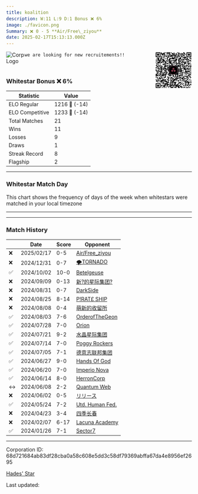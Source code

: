 ```yaml
---
title: ​koalition
description: W:11 L:9 D:1 Bonus ❌ 6%
image: ./favicon.png
Summary: ❌ 0 - 5 **Air/Free\_ziyou**
date: 2025-02-17T15:13:13.000Z
---
```

<head>
<link rel="icon" type="image/x-icon" href="./favicon.ico">
</head>
<img align="left" width="50" height="50" src="./favicon.ico" alt="Corp Logo"><img align="right" width="100" height="100" src="./qr.png" alt="QR Code">

```
we are looking for new recruitements!!
```
<br>

### Whitestar Bonus ❌ 6%

| Statistic | Value |
| --- | --- |
| ELO Regular | 1216 🔻  (-14)|
| ELO Competitive | 1233 🔻  (-14)|
| Total Matches | 21 |
| Wins | 11 |
| Losses | 9 |
| Draws | 1 |
| Streak Record | 8 |
| Flagship | 2 |

---

### Whitestar Match Day

This chart shows the frequency of days of the week when whitestars were matched in your local timezone

<!-- Load Chart.js from jsDelivr CDN -->
<script src="https://cdn.jsdelivr.net/npm/chart.js@4.0.1"></script>

<!-- Create a canvas element where the chart will be rendered -->
<canvas id="myChart" width="400" height="200"></canvas>

<!-- JavaScript code to render the bar chart -->
<script>
    document.addEventListener("DOMContentLoaded", function() {
        // Ensure scanTime is an array; if empty, handle accordingly
        let timestamps = [1739373193,1735185570,1727474205,1725483411,1724675332,1724112269,1722703673,1722254194,1721717758,1721129957,1720560037,1719745689,1719087560,1718487336,1717929537,1717445900,1716925122,1716123104,1713447160,1706916461,1705854143];

        const fontColor = 'rgba(64, 128, 160, 1)';

        // Function to convert Unix timestamps to day of the week (0=Sunday, 6=Saturday)
        function getDayOfWeek(timestamp) {
            return new Date(timestamp * 1000).getDay();
        }

        // Initialize an array to count occurrences for each day of the week
        let dayCounts = [0, 0, 0, 0, 0, 0, 0];

        // Populate the dayCounts array based on the scanTime data
        timestamps.forEach(ts => {
            let dayOfWeek = getDayOfWeek(ts);
            dayCounts[dayOfWeek]++;
        });

        // Chart.js configuration for the bar chart
        const data = {
            labels: ['Sunday', 'Monday', 'Tuesday', 'Wednesday', 'Thursday', 'Friday', 'Saturday'],
            datasets: [{
                data: dayCounts,
                backgroundColor: [
                    'rgba(0, 191, 255, 0.2)',   // Deep Sky Blue (Sunday)
                    'rgba(135, 206, 250, 0.2)', // Light Sky Blue (Monday)
                    'rgba(173, 216, 230, 0.2)', // Light Blue (Tuesday)
                    'rgba(214, 236, 243, 0.2)', // Custom light blue (Wednesday)
                    'rgba(173, 216, 230, 0.2)', // Light Blue (Thursday)
                    'rgba(135, 206, 250, 0.2)', // Light Sky Blue (Friday)
                    'rgba(0, 191, 255, 0.2)'    // Deep Sky Blue (Saturday)
                ],
                borderColor: [
                    'rgba(0, 191, 255, 1)',
                    'rgba(135, 206, 250, 1)',
                    'rgba(173, 216, 230, 1)',
                    'rgba(214, 236, 243, 1)',
                    'rgba(173, 216, 230, 1)',
                    'rgba(135, 206, 250, 1)',
                    'rgba(0, 191, 255, 1)'
                ],
                borderWidth: 1,
                minBarLength: 5
            }]
        };

        const config = {
            type: 'bar',
            data: data,
            options: {
                scales: {
                    y: {
                        beginAtZero: true,
                        ticks: {
                            stepSize: 1,
                            color: fontColor
                        },
                        grid: {
                            color: 'rgba(255, 255, 255, 0.2)'
                        }
                    },
                    x: {
                        ticks: {
                            color: fontColor
                        },
                        grid: {
                            display: false 
                        }
                    }
                },
                plugins: {
                    legend: {
                        display: false
                    }
                }
            }
        };

        // Render the chart
        const ctx = document.getElementById('myChart').getContext('2d');
        const myChart = new Chart(ctx, config);
    });
</script>
    
---

---
### Match History

|  | Date | Score | Opponent |
| --- | --- | --- | --- |
| ❌ | 2025/02/17 | 0-5 | [Air/Free\_ziyou](https://ws.tsl.rocks/corp/97e261fb0c1a22ab5190f97566b57c72921c78dfc9021709ee50d11ac5e1955b/) |
| ❌ | 2024/12/31 | 0-7 | [🌪TORNADO](https://ws.tsl.rocks/corp/df15d02d32c67d60995e68d6c4197c23b340a0a985f04280563d8d07bd4536fa/) |
| ✅ | 2024/10/02 | 10-0 | [Betelgeuse](https://ws.tsl.rocks/corp/fdd9da8c45ea525e6dd825eede02253ebe322523e06a0e1c30ccb0401c60e081/) |
| ❌ | 2024/09/09 | 0-13 | [新?的星际集团?](https://ws.tsl.rocks/corp/22bf8dd694333c9c627c373b02fed1704094cf10e94618c1f79feaef53183e7e/) |
| ❌ | 2024/08/31 | 0-7 | [DarkSide](https://ws.tsl.rocks/corp/a05d1feeae198a1f2ef98606bf83fdfa2254f2ac62f3db20cd5b09449257b8cd/) |
| ❌ | 2024/08/25 | 8-14 | [P\!RAT£ SHIP](https://ws.tsl.rocks/corp/edee949826201f74f57f45c101789757954710e3d075602dfdda7765a69a7e7c/) |
| ❌ | 2024/08/08 | 0-4 | [萌新的收留所](https://ws.tsl.rocks/corp/1dd3f70c959e32c27cb4c010162be3799b7c0732115d5c2b7ca5979f48b10f7f/) |
| ✅ | 2024/08/03 | 7-6 | [OrderofTheGeon](https://ws.tsl.rocks/corp/85f6a14e4f7488eb8134ea422522636da92d121d81297b3018e1e69fac907762/) |
| ✅ | 2024/07/28 | 7-0 | [Orion](https://ws.tsl.rocks/corp/7c0851ebb511881954f862d0a9c0e83978c708f123d2059a6fd3bcc6b9faa813/) |
| ✅ | 2024/07/21 | 9-2 | [水晶星际集团](https://ws.tsl.rocks/corp/6390d7a4666ac4537ef5eacf76dd1c2f34548cc588aac8dad423c308ad1c0f3d/) |
| ✅ | 2024/07/14 | 7-0 | [Poggy Rockers](https://ws.tsl.rocks/corp/47aeb151232251d9e53310e21f1290b1240c63878169968847bd1e89efc909a7/) |
| ✅ | 2024/07/05 | 7-1 | [德意志联邦集团](https://ws.tsl.rocks/corp/2ee580123f8c46103f61a4e5edc43e8c3379d17cc2280c935a0a62c6ee81e50c/) |
| ✅ | 2024/06/27 | 9-0 | [Hands Of God](https://ws.tsl.rocks/corp/737612566d1b11dd779660de211c576dcb421c49df9eb55390e082f496924c9b/) |
| ✅ | 2024/06/20 | 7-0 | [Imperio Nova](https://ws.tsl.rocks/corp/ec0e2d5a65f1b573cfd22d339ec3db6b1b3c0984f24a9b2f488ed14ace0634b7/) |
| ✅ | 2024/06/14 | 8-0 | [HerronCorp](https://ws.tsl.rocks/corp/220742540e6deb9741f787e95b338302d66b4d9f0ac35aab435bff0ee4d946ca/) |
| ↔️ | 2024/06/08 | 2-2 | [Quantum Web](https://ws.tsl.rocks/corp/5f0fb485dfc36997fd3fbec2b4f854ed3bd25b16e2500626b9348a1e12d2b796/) |
| ❌ | 2024/06/02 | 0-5 | [リリース](https://ws.tsl.rocks/corp/128149aefc384d482d0f002d83f9c9a08c89dec768584030fc4585ea50d2f774/) |
| ✅ | 2024/05/24 | 7-2 | [Utd\. Human Fed\.](https://ws.tsl.rocks/corp/265fd73116c2ec237c7a966adb401d54219dee49882ee9024025c697165397d6/) |
| ❌ | 2024/04/23 | 3-4 | [四季长春](https://ws.tsl.rocks/corp/cf0b11914dc18d8e669592ecfe191f115c4e5fdba09d130d260bb625b36a3179/) |
| ❌ | 2024/02/07 | 6-17 | [Lacuna Academy](https://ws.tsl.rocks/corp/ed67ca44432a8fad3aec6fab3e7f305d394d2b41844391fd29e1ce2b316b336b/) |
| ✅ | 2024/01/26 | 7-1 | [Sector7](https://ws.tsl.rocks/corp/2608118ec348769a1cdc34c18b3198903677007199f1d6feec34de0d74d2944f/) |

---
Corporation ID: 68d721684ab83df28cba0a58c608e5dd3c58df79369abffa67da4e8956ef2695

[Hades' Star](https://www.hadesstar.com)
<script src="/assets/localtime.js"></script>
<div>
  Last updated: <span class="last-updated-date" data-unix-time="1739805193"></span>
</div>